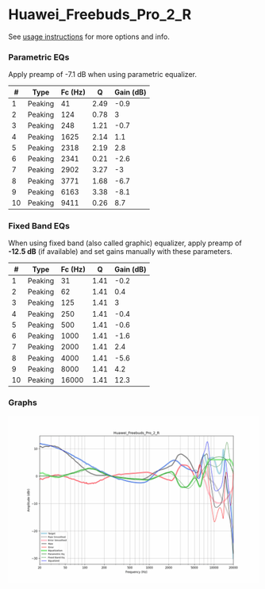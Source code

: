 # Huawei_Freebuds_Pro_2_R
See [usage instructions](https://github.com/jaakkopasanen/AutoEq#usage) for more options and info.

### Parametric EQs
Apply preamp of -7.1 dB when using parametric equalizer.

|   # | Type    |   Fc (Hz) |    Q |   Gain (dB) |
|-----|---------|-----------|------|-------------|
|   1 | Peaking |        41 | 2.49 |        -0.9 |
|   2 | Peaking |       124 | 0.78 |         3   |
|   3 | Peaking |       248 | 1.21 |        -0.7 |
|   4 | Peaking |      1625 | 2.14 |         1.1 |
|   5 | Peaking |      2318 | 2.19 |         2.8 |
|   6 | Peaking |      2341 | 0.21 |        -2.6 |
|   7 | Peaking |      2902 | 3.27 |        -3   |
|   8 | Peaking |      3771 | 1.68 |        -6.7 |
|   9 | Peaking |      6163 | 3.38 |        -8.1 |
|  10 | Peaking |      9411 | 0.26 |         8.7 |

### Fixed Band EQs
When using fixed band (also called graphic) equalizer, apply preamp of **-12.5 dB** (if available) and set gains manually with these parameters.

|   # | Type    |   Fc (Hz) |    Q |   Gain (dB) |
|-----|---------|-----------|------|-------------|
|   1 | Peaking |        31 | 1.41 |        -0.2 |
|   2 | Peaking |        62 | 1.41 |         0.4 |
|   3 | Peaking |       125 | 1.41 |         3   |
|   4 | Peaking |       250 | 1.41 |        -0.4 |
|   5 | Peaking |       500 | 1.41 |        -0.6 |
|   6 | Peaking |      1000 | 1.41 |        -1.6 |
|   7 | Peaking |      2000 | 1.41 |         2.4 |
|   8 | Peaking |      4000 | 1.41 |        -5.6 |
|   9 | Peaking |      8000 | 1.41 |         4.2 |
|  10 | Peaking |     16000 | 1.41 |        12.3 |

### Graphs
![](./Huawei_Freebuds_Pro_2_R.png)
